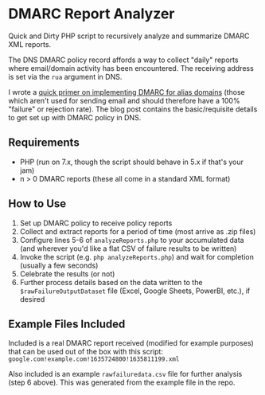 # DMARC Report Analyzer
Quick and Dirty PHP script to recursively analyze and summarize DMARC XML reports.

The DNS DMARC policy record affords a way to collect "daily" reports where email/domain activity has been encountered. The receiving address is set via the `rua` argument in DNS.

I wrote a [quick primer on implementing DMARC for alias domains](https://mzonline.com/blog/2020-11/implementing-dmarc-alias-domains) (those which aren't used for sending email and should therefore have a 100% "failure" or rejection rate). The blog post contains the basic/requisite details to get set up with DMARC policy in DNS.

## Requirements
* PHP (run on 7.x, though the script should behave in 5.x if that's your jam)
* n > 0 DMARC reports (these all come in a standard XML format)
  
## How to Use
1. Set up DMARC policy to receive policy reports
2. Collect and extract reports for a period of time (most arrive as .zip files)
3. Configure lines 5-6 of `analyzeReports.php` to your accumulated data (and wherever you'd like a flat CSV of failure results to be written)
4. Invoke the script (e.g. `php analyzeReports.php`) and wait for completion (usually a few seconds)
5. Celebrate the results (or not)
6. Further process details based on the data written to the `$rawFailureOutputDataset` file (Excel, Google Sheets, PowerBI, etc.), if desired

## Example Files Included
Included is a real DMARC report received (modified for example purposes) that can be used out of the box with this script: `google.com!example.com!1635724800!1635811199.xml`

Also included is an example `rawfailuredata.csv` file for further analysis (step 6 above). This was generated from the example file in the repo.